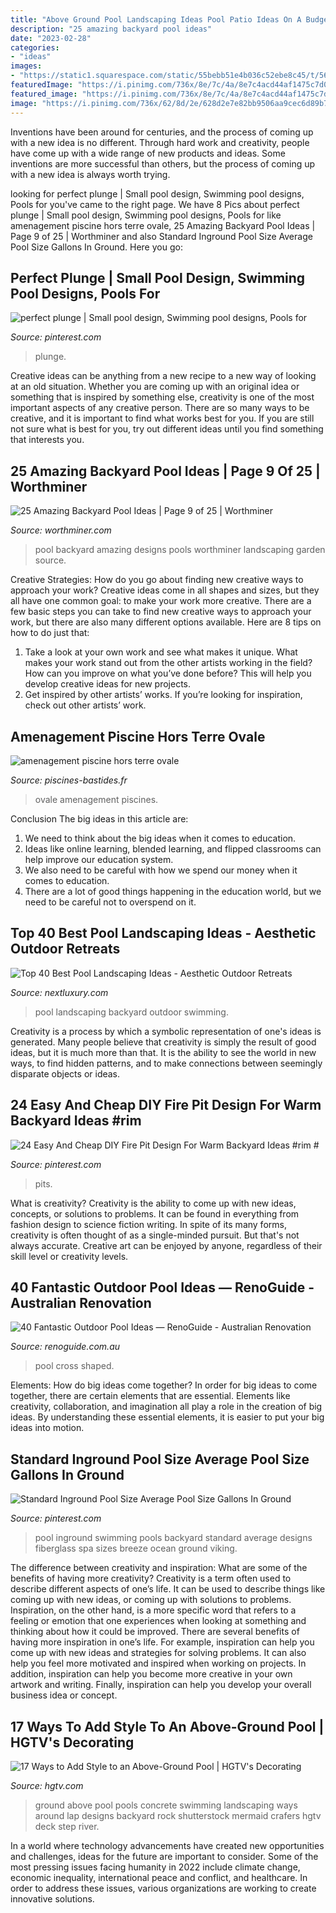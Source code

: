```yaml
---
title: "Above Ground Pool Landscaping Ideas Pool Patio Ideas On A Budget - Standard Inground Pool Size Average Pool Size Gallons In Ground"
description: "25 amazing backyard pool ideas"
date: "2023-02-28"
categories:
- "ideas"
images:
- "https://static1.squarespace.com/static/55bebb51e4b036c52ebe8c45/t/561db1c7e4b0111ed60fee12/1444786651793/cross+shaped+pool"
featuredImage: "https://i.pinimg.com/736x/8e/7c/4a/8e7c4acd44af1475c7d09c0be1a239f2.jpg"
featured_image: "https://i.pinimg.com/736x/8e/7c/4a/8e7c4acd44af1475c7d09c0be1a239f2.jpg"
image: "https://i.pinimg.com/736x/62/8d/2e/628d2e7e82bb9506aa9cec6d89b72bfa.jpg"
---
```



Inventions have been around for centuries, and the process of coming up with a new idea is no different. Through hard work and creativity, people have come up with a wide range of new products and ideas. Some inventions are more successful than others, but the process of coming up with a new idea is always worth trying.

	

		
looking for perfect plunge | Small pool design, Swimming pool designs, Pools for you've came to the right page. We have 8 Pics about perfect plunge | Small pool design, Swimming pool designs, Pools for like amenagement piscine hors terre ovale, 25 Amazing Backyard Pool Ideas | Page 9 of 25 | Worthminer and also Standard Inground Pool Size Average Pool Size Gallons In Ground. Here you go:
		
    
## Perfect Plunge | Small Pool Design, Swimming Pool Designs, Pools For

<img loading=lazy src="https://i.pinimg.com/originals/59/ca/3d/59ca3ddcefe9572da34ef2ca4f67c15c.jpg" onerror="this.onerror=null;this.src='https://tse3.mm.bing.net/th?id=OIP.w4a93RiatAsDa7NPhjCOCQHaLG&amp;pid=15.1';" alt="perfect plunge | Small pool design, Swimming pool designs, Pools for">

_Source: pinterest.com_

>plunge. 

	

Creative ideas can be anything from a new recipe to a new way of looking at an old situation. Whether you are coming up with an original idea or something that is inspired by something else, creativity is one of the most important aspects of any creative person. There are so many ways to be creative, and it is important to find what works best for you. If you are still not sure what is best for you, try out different ideas until you find something that interests you.

    
## 25 Amazing Backyard Pool Ideas | Page 9 Of 25 | Worthminer

<img loading=lazy src="http://www.worthminer.com/wp-content/uploads/2018/07/Pool-9.jpg" onerror="this.onerror=null;this.src='https://tse4.mm.bing.net/th?id=OIP.2g8YqHm7d-GOaQdQVQbFfwHaLG&amp;pid=15.1';" alt="25 Amazing Backyard Pool Ideas | Page 9 of 25 | Worthminer">

_Source: worthminer.com_

>pool backyard amazing designs pools worthminer landscaping garden source. 

	

Creative Strategies: How do you go about finding new creative ways to approach your work?
Creative ideas come in all shapes and sizes, but they all have one common goal: to make your work more creative. There are a few basic steps you can take to find new creative ways to approach your work, but there are also many different options available. Here are 8 tips on how to do just that: 
1. Take a look at your own work and see what makes it unique. What makes your work stand out from the other artists working in the field? How can you improve on what you’ve done before? This will help you develop creative ideas for new projects. 
2. Get inspired by other artists’ works. If you’re looking for inspiration, check out other artists’ work.

    
## Amenagement Piscine Hors Terre Ovale

<img loading=lazy src="http://www.piscines-bastides.fr/images/amenagement-piscine-hors-terre-ovale_8.jpg" onerror="this.onerror=null;this.src='https://tse2.mm.bing.net/th?id=OIP.ffLUGQAGElDyX5_bu9PkSQHaFj&amp;pid=15.1';" alt="amenagement piscine hors terre ovale">

_Source: piscines-bastides.fr_

>ovale amenagement piscines. 

	

Conclusion
The big ideas in this article are:
1. We need to think about the big ideas when it comes to education.
2. Ideas like online learning, blended learning, and flipped classrooms can help improve our education system.
3. We also need to be careful with how we spend our money when it comes to education.
4. There are a lot of good things happening in the education world, but we need to be careful not to overspend on it.

    
## Top 40 Best Pool Landscaping Ideas - Aesthetic Outdoor Retreats

<img loading=lazy src="http://nextluxury.com/wp-content/uploads/beautiful-backyard-ideas-for-pool-landscaping-with-firepit-and-pergola.jpg" onerror="this.onerror=null;this.src='https://tse2.mm.bing.net/th?id=OIP.GYEISmcsD47pWChohEC6VAHaFj&amp;pid=15.1';" alt="Top 40 Best Pool Landscaping Ideas - Aesthetic Outdoor Retreats">

_Source: nextluxury.com_

>pool landscaping backyard outdoor swimming. 

	

Creativity is a process by which a symbolic representation of one's ideas is generated. Many people believe that creativity is simply the result of good ideas, but it is much more than that. It is the ability to see the world in new ways, to find hidden patterns, and to make connections between seemingly disparate objects or ideas.

    
## 24 Easy And Cheap DIY Fire Pit Design For Warm Backyard Ideas #rim #

<img loading=lazy src="https://i.pinimg.com/736x/8e/7c/4a/8e7c4acd44af1475c7d09c0be1a239f2.jpg" onerror="this.onerror=null;this.src='https://tse2.mm.bing.net/th?id=OIP.NG2Mhq3zMRzcHxAOw50o_QHaLZ&amp;pid=15.1';" alt="24 Easy And Cheap DIY Fire Pit Design For Warm Backyard Ideas #rim #">

_Source: pinterest.com_

>pits. 

	

What is creativity?
Creativity is the ability to come up with new ideas, concepts, or solutions to problems. It can be found in everything from fashion design to science fiction writing. In spite of its many forms, creativity is often thought of as a single-minded pursuit. But that's not always accurate. Creative art can be enjoyed by anyone, regardless of their skill level or creativity levels.

    
## 40 Fantastic Outdoor Pool Ideas — RenoGuide - Australian Renovation

<img loading=lazy src="https://static1.squarespace.com/static/55bebb51e4b036c52ebe8c45/t/561db1c7e4b0111ed60fee12/1444786651793/cross+shaped+pool" onerror="this.onerror=null;this.src='https://tse1.mm.bing.net/th?id=OIP.JibmjXrxFPllCyoja9UX4AHaJ3&amp;pid=15.1';" alt="40 Fantastic Outdoor Pool Ideas — RenoGuide - Australian Renovation">

_Source: renoguide.com.au_

>pool cross shaped. 

	

Elements: How do big ideas come together?
In order for big ideas to come together, there are certain elements that are essential. Elements like creativity, collaboration, and imagination all play a role in the creation of big ideas. By understanding these essential elements, it is easier to put your big ideas into motion.

    
## Standard Inground Pool Size Average Pool Size Gallons In Ground

<img loading=lazy src="https://i.pinimg.com/736x/62/8d/2e/628d2e7e82bb9506aa9cec6d89b72bfa.jpg" onerror="this.onerror=null;this.src='https://tse1.mm.bing.net/th?id=OIP.POJoSFAdY9EVIQ0gLgYqsgHaFj&amp;pid=15.1';" alt="Standard Inground Pool Size Average Pool Size Gallons In Ground">

_Source: pinterest.com_

>pool inground swimming pools backyard standard average designs fiberglass spa sizes breeze ocean ground viking. 

	

The difference between creativity and inspiration: What are some of the benefits of having more creativity?
Creativity is a term often used to describe different aspects of one’s life. It can be used to describe things like coming up with new ideas, or coming up with solutions to problems. Inspiration, on the other hand, is a more specific word that refers to a feeling or emotion that one experiences when looking at something and thinking about how it could be improved.
There are several benefits of having more inspiration in one’s life. For example, inspiration can help you come up with new ideas and strategies for solving problems. It can also help you feel more motivated and inspired when working on projects. In addition, inspiration can help you become more creative in your own artwork and writing. Finally, inspiration can help you develop your overall business idea or concept.

    
## 17 Ways To Add Style To An Above-Ground Pool | HGTV&#039;s Decorating

<img loading=lazy src="http://hgtvhome.sndimg.com/content/dam/images/hgtv/editorial/blogs/unsized/Chelsea/RX_shutterstock-concrete-above-ground-pool-1-pinterest-u2022-the-world-u0027s-catalog-of-ideas-800-x-532.jpg" onerror="this.onerror=null;this.src='https://tse2.mm.bing.net/th?id=OIP.sfIkIcXZZoX5ceWqz-pJ3gHaE7&amp;pid=15.1';" alt="17 Ways to Add Style to an Above-Ground Pool | HGTV&#039;s Decorating">

_Source: hgtv.com_

>ground above pool pools concrete swimming landscaping ways around lap designs backyard rock shutterstock mermaid crafers hgtv deck step river. 

	

In a world where technology advancements have created new opportunities and challenges, ideas for the future are important to consider. Some of the most pressing issues facing humanity in 2022 include climate change, economic inequality, international peace and conflict, and healthcare. In order to address these issues, various organizations are working to create innovative solutions.

